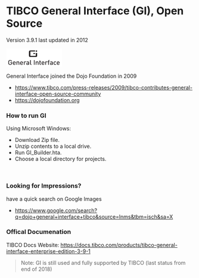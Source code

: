 # TIBCO General Interface (GI), Open Source<br>
Version 3.9.1 last updated in 2012<br>

<img src="./generalinterface_logo.png">

General Interface joined the Dojo Foundation in 2009
- https://www.tibco.com/press-releases/2009/tibco-contributes-general-interface-open-source-community
- https://dojofoundation.org

### How to run GI
Using Microsoft Windows:
- Download Zip file.
- Unzip contents to a local drive.
- Run GI_Builder.hta.
- Choose a local directory for projects.
<br>

### Looking for Impressions?
have a quick search on Google Images
- https://www.google.com/search?q=dojo+general+interface+tibco&source=lnms&tbm=isch&sa=X

### Offical Documenation
TIBCO Docs Website: https://docs.tibco.com/products/tibco-general-interface-enterprise-edition-3-9-1

> Note: GI is still used and fully supported by TIBCO (last status from end of 2018) 
